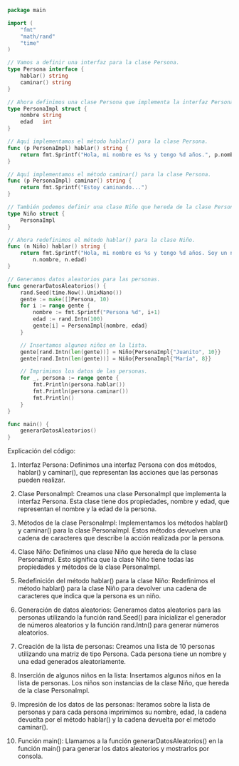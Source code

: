 ```go
package main

import (
	"fmt"
	"math/rand"
	"time"
)

// Vamos a definir una interfaz para la clase Persona.
type Persona interface {
	hablar() string
	caminar() string
}

// Ahora definimos una clase Persona que implementa la interfaz Persona.
type PersonaImpl struct {
	nombre string
	edad   int
}

// Aquí implementamos el método hablar() para la clase Persona.
func (p PersonaImpl) hablar() string {
	return fmt.Sprintf("Hola, mi nombre es %s y tengo %d años.", p.nombre, p.edad)
}

// Aquí implementamos el método caminar() para la clase Persona.
func (p PersonaImpl) caminar() string {
	return fmt.Sprintf("Estoy caminando...")
}

// También podemos definir una clase Niño que hereda de la clase Persona.
type Niño struct {
	PersonaImpl
}

// Ahora redefinimos el método hablar() para la clase Niño.
func (n Niño) hablar() string {
	return fmt.Sprintf("Hola, mi nombre es %s y tengo %d años. Soy un niño.",
		n.nombre, n.edad)
}

// Generamos datos aleatorios para las personas.
func generarDatosAleatorios() {
	rand.Seed(time.Now().UnixNano())
	gente := make([]Persona, 10)
	for i := range gente {
		nombre := fmt.Sprintf("Persona %d", i+1)
		edad := rand.Intn(100)
		gente[i] = PersonaImpl{nombre, edad}
	}

	// Insertamos algunos niños en la lista.
	gente[rand.Intn(len(gente))] = Niño{PersonaImpl{"Juanito", 10}}
	gente[rand.Intn(len(gente))] = Niño{PersonaImpl{"María", 8}}

	// Imprimimos los datos de las personas.
	for _, persona := range gente {
		fmt.Println(persona.hablar())
		fmt.Println(persona.caminar())
		fmt.Println()
	}
}

func main() {
	generarDatosAleatorios()
}
```

Explicación del código:

1. Interfaz Persona: Definimos una interfaz Persona con dos métodos, hablar() y caminar(), que representan las acciones que las personas pueden realizar.

2. Clase PersonaImpl: Creamos una clase PersonaImpl que implementa la interfaz Persona. Esta clase tiene dos propiedades, nombre y edad, que representan el nombre y la edad de la persona.

3. Métodos de la clase PersonaImpl: Implementamos los métodos hablar() y caminar() para la clase PersonaImpl. Estos métodos devuelven una cadena de caracteres que describe la acción realizada por la persona.

4. Clase Niño: Definimos una clase Niño que hereda de la clase PersonaImpl. Esto significa que la clase Niño tiene todas las propiedades y métodos de la clase PersonaImpl.

5. Redefinición del método hablar() para la clase Niño: Redefinimos el método hablar() para la clase Niño para devolver una cadena de caracteres que indica que la persona es un niño.

6. Generación de datos aleatorios: Generamos datos aleatorios para las personas utilizando la función rand.Seed() para inicializar el generador de números aleatorios y la función rand.Intn() para generar números aleatorios.

7. Creación de la lista de personas: Creamos una lista de 10 personas utilizando una matriz de tipo Persona. Cada persona tiene un nombre y una edad generados aleatoriamente.

8. Inserción de algunos niños en la lista: Insertamos algunos niños en la lista de personas. Los niños son instancias de la clase Niño, que hereda de la clase PersonaImpl.

9. Impresión de los datos de las personas: Iteramos sobre la lista de personas y para cada persona imprimimos su nombre, edad, la cadena devuelta por el método hablar() y la cadena devuelta por el método caminar().

10. Función main(): Llamamos a la función generarDatosAleatorios() en la función main() para generar los datos aleatorios y mostrarlos por consola.
